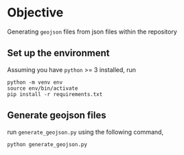 # Objective
Generating `geojson` files from json files within the repository
## Set up the environment
Assuming you have `python` >= 3 installed, run
```shell
python -m venv env
source env/bin/activate
pip install -r requirements.txt
```

## Generate geojson files
run `generate_geojson.py` using the following command,
```shell
python generate_geojson.py
```
